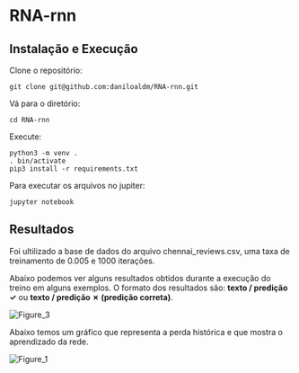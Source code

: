 # RNA-rnn

## Instalação e Execução
Clone o repositório:
```
git clone git@github.com:daniloaldm/RNA-rnn.git
```
Vá para o diretório:
```
cd RNA-rnn
```
Execute:
```
python3 -m venv .
. bin/activate
pip3 install -r requirements.txt
```
Para executar os arquivos no jupiter:
```
jupyter notebook
```

## Resultados
Foi ultilizado a base de dados do arquivo chennai_reviews.csv, uma taxa de treinamento de 0.005 e 1000 iterações.

Abaixo podemos ver alguns resultados obtidos durante a execução do treino em alguns exemplos. O formato dos resultados são: **texto / predição ✓** ou **texto / predição ✗ (predição correta)**.

![Figure_3](https://user-images.githubusercontent.com/51512175/114290613-45464f00-9a57-11eb-8a5f-55e48aaf5660.png)

Abaixo temos um gráfico que representa a perda histórica e que mostra o aprendizado da rede.

![Figure_1](https://user-images.githubusercontent.com/51512175/114290668-a0784180-9a57-11eb-82ba-f12a6af68eac.png)